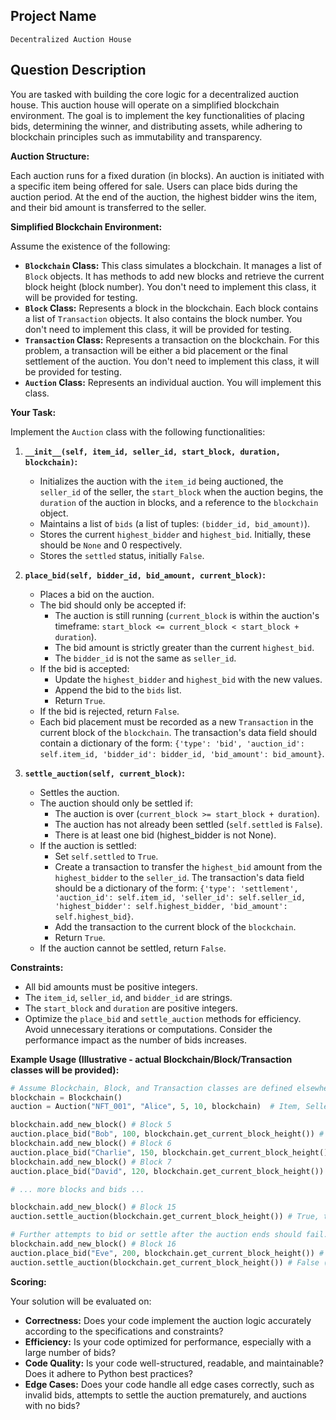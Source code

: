 ## Project Name

`Decentralized Auction House`

## Question Description

You are tasked with building the core logic for a decentralized auction house. This auction house will operate on a simplified blockchain environment. The goal is to implement the key functionalities of placing bids, determining the winner, and distributing assets, while adhering to blockchain principles such as immutability and transparency.

**Auction Structure:**

Each auction runs for a fixed duration (in blocks). An auction is initiated with a specific item being offered for sale. Users can place bids during the auction period.  At the end of the auction, the highest bidder wins the item, and their bid amount is transferred to the seller.

**Simplified Blockchain Environment:**

Assume the existence of the following:

*   **`Blockchain` Class:** This class simulates a blockchain. It manages a list of `Block` objects. It has methods to add new blocks and retrieve the current block height (block number). You don't need to implement this class, it will be provided for testing.
*   **`Block` Class:**  Represents a block in the blockchain.  Each block contains a list of `Transaction` objects. It also contains the block number. You don't need to implement this class, it will be provided for testing.
*   **`Transaction` Class:** Represents a transaction on the blockchain.  For this problem, a transaction will be either a bid placement or the final settlement of the auction. You don't need to implement this class, it will be provided for testing.
*   **`Auction` Class:** Represents an individual auction. You will implement this class.

**Your Task:**

Implement the `Auction` class with the following functionalities:

1.  **`__init__(self, item_id, seller_id, start_block, duration, blockchain)`:**
    *   Initializes the auction with the `item_id` being auctioned, the `seller_id` of the seller, the `start_block` when the auction begins, the `duration` of the auction in blocks, and a reference to the `blockchain` object.
    *   Maintains a list of `bids` (a list of tuples: `(bidder_id, bid_amount)`).
    *   Stores the current `highest_bidder` and `highest_bid`. Initially, these should be `None` and 0 respectively.
    *   Stores the `settled` status, initially `False`.

2.  **`place_bid(self, bidder_id, bid_amount, current_block)`:**
    *   Places a bid on the auction.
    *   The bid should only be accepted if:
        *   The auction is still running (`current_block` is within the auction's timeframe: `start_block <= current_block < start_block + duration`).
        *   The bid amount is strictly greater than the current `highest_bid`.
        *   The `bidder_id` is not the same as `seller_id`.
    *   If the bid is accepted:
        *   Update the `highest_bidder` and `highest_bid` with the new values.
        *   Append the bid to the `bids` list.
        *   Return `True`.
    *   If the bid is rejected, return `False`.
    *   Each bid placement must be recorded as a new `Transaction` in the current block of the `blockchain`. The transaction's data field should contain a dictionary of the form: `{'type': 'bid', 'auction_id': self.item_id, 'bidder_id': bidder_id, 'bid_amount': bid_amount}`.

3.  **`settle_auction(self, current_block)`:**
    *   Settles the auction.
    *   The auction should only be settled if:
        *   The auction is over (`current_block >= start_block + duration`).
        *   The auction has not already been settled (`self.settled` is `False`).
        *   There is at least one bid (highest_bidder is not None).
    *   If the auction is settled:
        *   Set `self.settled` to `True`.
        *   Create a transaction to transfer the `highest_bid` amount from the `highest_bidder` to the `seller_id`. The transaction's data field should be a dictionary of the form: `{'type': 'settlement', 'auction_id': self.item_id, 'seller_id': self.seller_id, 'highest_bidder': self.highest_bidder, 'bid_amount': self.highest_bid}`.
        *   Add the transaction to the current block of the `blockchain`.
        *   Return `True`.
    *   If the auction cannot be settled, return `False`.

**Constraints:**

*   All bid amounts must be positive integers.
*   The `item_id`, `seller_id`, and `bidder_id` are strings.
*   The `start_block` and `duration` are positive integers.
*   Optimize the `place_bid` and `settle_auction` methods for efficiency.  Avoid unnecessary iterations or computations.  Consider the performance impact as the number of bids increases.

**Example Usage (Illustrative - actual Blockchain/Block/Transaction classes will be provided):**

```python
# Assume Blockchain, Block, and Transaction classes are defined elsewhere.
blockchain = Blockchain()
auction = Auction("NFT_001", "Alice", 5, 10, blockchain)  # Item, Seller, Start Block, Duration, Blockchain

blockchain.add_new_block() # Block 5
auction.place_bid("Bob", 100, blockchain.get_current_block_height()) # True
blockchain.add_new_block() # Block 6
auction.place_bid("Charlie", 150, blockchain.get_current_block_height()) # True
blockchain.add_new_block() # Block 7
auction.place_bid("David", 120, blockchain.get_current_block_height()) # False (lower than highest bid)

# ... more blocks and bids ...

blockchain.add_new_block() # Block 15
auction.settle_auction(blockchain.get_current_block_height()) # True, transfers 150 from Charlie to Alice

# Further attempts to bid or settle after the auction ends should fail.
blockchain.add_new_block() # Block 16
auction.place_bid("Eve", 200, blockchain.get_current_block_height()) # False
auction.settle_auction(blockchain.get_current_block_height()) # False (already settled)
```

**Scoring:**

Your solution will be evaluated on:

*   **Correctness:** Does your code implement the auction logic accurately according to the specifications and constraints?
*   **Efficiency:** Is your code optimized for performance, especially with a large number of bids?
*   **Code Quality:** Is your code well-structured, readable, and maintainable?  Does it adhere to Python best practices?
*   **Edge Cases:** Does your code handle all edge cases correctly, such as invalid bids, attempts to settle the auction prematurely, and auctions with no bids?
